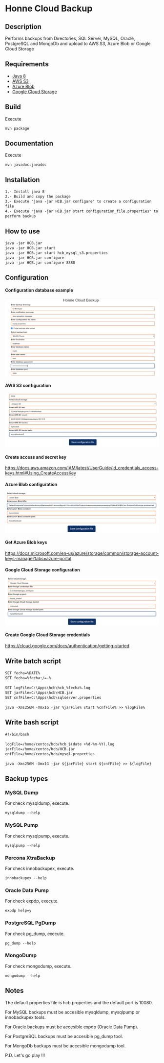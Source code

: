 # Honne Cloud Backup #

## Description ##
Performs backups from Directories, SQL Server, MySQL, Oracle, PostgreSQL and MongoDb and upload to AWS S3, Azure Blob or Google Cloud Storage

## Requirements ##
* [Java 8](https://www.java.com/download/help/java8.html)
* [AWS S3](https://aws.amazon.com/s3/)
* [Azure Blob](https://azure.microsoft.com/en-us/services/storage/blobs/)
* [Google Cloud Storage](https://cloud.google.com/storage)

## Build ##
Execute
~~~
mvn package
~~~

## Documentation ##
Execute
~~~
mvn javadoc:javadoc
~~~

## Installation ##
~~~
1.- Install java 8
2.- Build and copy the package
3.- Execute "java -jar HCB.jar configure" to create a configuration file
4.- Execute "java -jar HCB.jar start configuration_file.properties" to perform backup
~~~

## How to use ##
~~~
java -jar HCB.jar
java -jar HCB.jar start
java -jar HCB.jar start hcb_mysql_s3.properties
java -jar HCB.jar configure
java -jar HCB.jar configure 8888
~~~

## Configuration ##
####  Configuration database example #####
![Database configuration](https://raw.githubusercontent.com/yorch81/hcb/e62d184a90e7d64ba1bcf47d289146bae382fcb4/img/configdb.PNG)

#### AWS S3 configuration #####
![aws s3 configuration](https://raw.githubusercontent.com/yorch81/hcb/master/img/s3config.PNG)

#### Create access and secret key ####
https://docs.aws.amazon.com/IAM/latest/UserGuide/id_credentials_access-keys.html#Using_CreateAccessKey

#### Azure Blob configuration #####
![azure blob configuration](https://raw.githubusercontent.com/yorch81/hcb/master/img/azconfig.PNG)

#### Get Azure Blob keys ####
https://docs.microsoft.com/en-us/azure/storage/common/storage-account-keys-manage?tabs=azure-portal

#### Google Cloud Storage configuration #####
![gcs configuration](https://raw.githubusercontent.com/yorch81/hcb/master/img/gcpconfig.PNG)

#### Create Google Cloud Storage credentials ####
https://cloud.google.com/docs/authentication/getting-started

## Write batch script ##
~~~
SET fecha=%DATE%
SET fecha=%fecha:/=-%

SET logFile=C:\Apps\hcb\hcb_%fecha%.log
SET jarFile=C:\Apps\hcb\HCB.jar
SET cnfFile=C:\Apps\hcb\sqlserver.properties

java -Xms256M -Xmx1G -jar %jarFile% start %cnfFile% >> %logFile%
~~~

## Write bash script ##
~~~
#!/bin/bash

logFile=/home/centos/hcb/hcb_$(date +%d-%m-%Y).log
jarFile=/home/centos/hcb/HCB.jar
cnfFile=/home/centos/hcb/mysql.properties

java -Xms256M -Xmx1G -jar ${jarFile} start ${cnfFile} >> ${logFile}
~~~

## Backup types ##
### MySQL Dump ###
For check mysqldump, execute.
~~~
mysqldump --help
~~~

### MySQL Pump ###
For check mysqlpump, execute.
~~~
mysqlpump --help
~~~

### Percona XtraBackup ###
For check innobackupex, execute.
~~~
innobackupex --help
~~~

### Oracle Data Pump ###
For check expdp, execute.
~~~
expdp help=y
~~~

### PostgreSQL PgDump ###
For check pg_dump, execute.
~~~
pg_dump --help
~~~

### MongoDump ###
For check mongodump, execute.
~~~
mongodump --help
~~~

## Notes ##
The default properties file is hcb.properties and the default port is 10080.

For MySQL backups must be accesible mysqldump, mysqlpump or innobackupex tools.

For Oracle backups must be accesible expdp (Oracle Data Pump).

For PostgreSQL backups must be accesible pg_dump tool.

For MongoDb backups must be accesible mongodump tool.

P.D. Let's go play !!!

